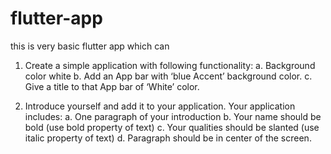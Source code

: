 # flutter-app
this is very basic flutter app which can 
1.	Create a simple application with following functionality:
a.	Background color white
b.	Add an App bar with ‘blue Accent’ background color.
c.	Give a title to that App bar of ‘White’ color.

2.	Introduce yourself and add it to your application. Your application includes:
a.	One paragraph of your introduction
b.	Your name should be bold (use bold property of text)
c.	Your qualities should be slanted (use italic property of text)
d.	Paragraph should be in center of the screen.

